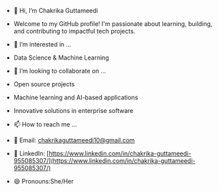- 👋 Hi, I’m Chakrika Guttameedi
- Welcome to my GitHub profile! I'm passionate about learning, building, and contributing to impactful tech projects.
  
- 👀 I’m interested in ...
- Data Science & Machine Learning

- 💞️ I’m looking to collaborate on ...
- Open source projects
- Machine learning and AI-based applications
- Innovative solutions in enterprise software

- 📫 How to reach me ...
- 📧 Email: chakrikaguttameedi10@gmail.com
- 💼 LinkedIn: [https://www.linkedin.com/in/chakrika-guttameedi-955085307/](https://www.linkedin.com/in/chakrika-guttameedi-955085307/)
  
- 😄 Pronouns:She/Her


<!---
chakrikaguttameedi/chakrikaguttameedi is a ✨ special ✨ repository because its `README.md` (this file) appears on your GitHub profile.
You can click the Preview link to take a look at your changes.
--->
